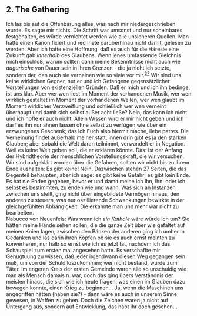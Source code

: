 ## 2. The Gathering
Ich las bis auf die Offenbarung alles, was nach mir niedergeschrieben wurde. Es sagte mir nichts. Die Schrift war umsonst und nur scheinbares festgehalten, es würde vernichtet werden wie alle unsicheren Quellen. Man hatte einen Kanon fixiert und rechnete darüberhinau nicht damit, gelesen zu werden. Aber ich hatte eine Hoffnung, daß es auch für die Häresie eine Zukunft gab *innerhalb* des Glaubens. Wenn jenes umfassende Gleichnis mich einschloß, warum sollten dann meine Bekenntnisse nicht auch wie *augurische* von Dauer sein in ihren Grenzen - die ja nicht ich setzte, sondern der, den auch sie verneinen wie so viele vor mir.<sup><a id="ffn27" href="#fn27" class="footnote">27</a></sup> Wir sind uns keine wirklichen Gegner, nur er und ich Gefangene gegensätzlicher Vorstellungen von existenziellen Gründen. Daß er mich und ich ihn bedinge, ist uns klar. Aber wer wen liest im Moment der vorhandenen Musik, wer wen wirklich gestaltet im Moment der vorhandenen Wellen, wer wen glaubt im Moment wirklicher Verzweiflung und schließlich wer wen verneint überhaupt und damit sich selbst außer acht ließe? Nein, das kann ich nicht und ich hoffe er auch nicht. Allein Wissen wird er mir nicht geben und ich darf es ihn nur ahnen lassen ohne selbst zu verfügen wie über ein erzwungenes Geschenk; das ich Euch also hiermit mache, liebe patres. Die Verneinung findet außerhalb meiner statt, innen drin gibt es ja den starken Glauben; aber sobald die Welt daran teilnimmt, verwandelt er in Negation. Weil es keine Welt geben soll, die er erklären könnte. Das: Ist der Anfang der Hybridtheorie der menschlichen Vorstellungskraft, die wir versuchen. Wir sind aufgeklärt worden über die Gefahren, sollten wir nicht bis zu ihrem Ende aushalten: Es gibt keine! Nein. Dazwischen stehen 27 Seiten, die das Gegenteil behaupten, aber ich sage: es gibt keine Gefahr; es gibt kein Ende. Es hat nie Enden gegeben, bevor er und damit meine ich Ihn, Ihn! oder ich selbst es bestimmten, zu enden wie und wann. Was sich an Instanzen zwischen uns stellt, ging nicht über eingebildete Vermögen hinaus, den anderen zu steuern, was nur oszillierende Schwankungen bewirkte in der gleichgefühlten Abhängigkeit. Die erkannte man und mehr war nicht zu bearbeiten.    
Nabucco von Neuenfels: Was wenn ich *ein Kathole* wäre würde ich tun? Sie hätten meine Hände sehen sollen, die die ganze Zeit über wie gefaltet auf meinen Knien lagen, zwischen den Bänken der anderen ging ich umher in Gedanken und las darin ihren Köpfen ob sie es auch ernst meinten zu konvertieren, nur halb so ernst wie ich es jetzt tat, nachdem ich das Schauspiel zum ersten mal angesehen hatte. Es verschaffte mir Genugtuung zu wissen, daß jeder irgendwann diesen Weg gegangen sein muß, um von der Schuld loszukommen; wer nicht bestand, wurde zum Täter. Im engeren Kreis der ersten Gemeinde waren alle so unschuldig wie man als Mensch damals n. war, doch das ging übers Verständnis der meisten hinaus, die sich wie ich heute fragen, was einen im Glauben dazu bewegen konnte, einen Krieg zu beginnen... Ja, wenn die Maschinen uns angegriffen hätten (haben sie?) - dann wäre es auch in unserem Sinne gewesen, in Waffen zu gehen. Doch die Zeichen waren ja nicht auf Untergang aus, sondern auf Entwicklung, das habt ihr doch gesehen...    
